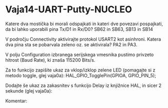 # Vaja14-UART-Putty-NUCLEO
Katere dva mostička bi morali odspajkati in kateri dve povezavi pospajkati, da bi lahko uporabili pina Tx/D1 in Rx/D0? SB62 in SB63, SB13 in SB14

V področju Connectivity aktivirajte protokol USART2 kot asinhroni. Katera dva pina sta se pobarvala zeleno oz. se aktivirala? PA2 in PA3. 

V polju Configuration izbranega serijskega vmesnika pustimo privzeto hitrost (Baud Rate), ki znaša 115200 Bits/s.  

Za to funkcijo zapišite ukaz za vklop/izklop zelene LED (pomagajte si z metodo toggle, glej vaja0a): HAL_GPIO_TogglePin(GPIOA, GPIO_PIN_5);

Dodajte še ukaz za zakasnitev s funkcijo Delay iz knjižnice HAL, in sicer 2 sekunde (glej vaja0a): 

Komentar:
